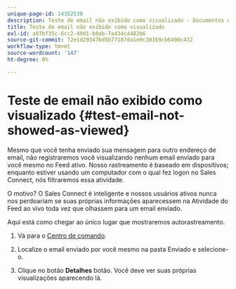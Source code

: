 ```yaml
---
unique-page-id: 14352538
description: Teste de email não exibido como visualizado - Documentos do Marketo - Documentação do produto
title: Teste de email não exibido como visualizado
exl-id: a97bf35c-6cc2-49d1-b8ab-7a434c4482b6
source-git-commit: 72e1d29347bd5b77107da1e9c30169cb6490c432
workflow-type: tm+mt
source-wordcount: '147'
ht-degree: 0%

---
```


# Teste de email não exibido como visualizado {#test-email-not-showed-as-viewed}

Mesmo que você tenha enviado sua mensagem para outro endereço de email, não registraremos você visualizando nenhum email enviado para você mesmo no Feed ativo. Nosso rastreamento é baseado em dispositivos; enquanto estiver usando um computador com o qual fez logon no Sales Connect, nós filtraremos essa atividade.

O motivo? O Sales Connect é inteligente e nossos usuários ativos nunca nos perdoariam se suas próprias informações aparecessem na Atividade do Feed ao vivo toda vez que olhassem para um email enviado.

Aqui está como chegar ao único lugar que mostraremos autorastreamento.

1. Vá para o [Centro de comando](https://toutapp.com/).

1. Localize o email enviado por você mesmo na pasta Enviado e selecione-o.

1. Clique no botão **Detalhes** botão. Você deve ver suas próprias visualizações aparecendo lá.
